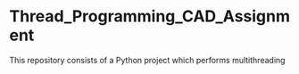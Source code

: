 # Thread_Programming_CAD_Assignment
This repository consists of a Python project which performs multithreading
